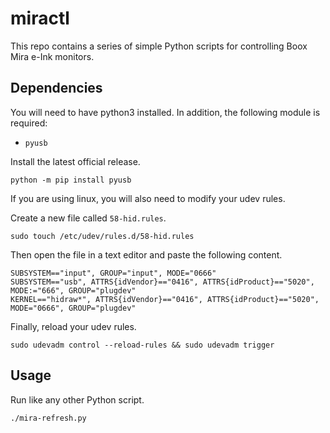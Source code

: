 # miractl

This repo contains a series of simple Python scripts for controlling Boox Mira e-Ink monitors.

## Dependencies

You will need to have python3 installed. In addition, the following module is required:

- `pyusb`

Install the latest official release.

`python -m pip install pyusb`

If you are using linux, you will also need to modify your udev rules.

Create a new file called `58-hid.rules`.

`sudo touch /etc/udev/rules.d/58-hid.rules`

Then open the file in a text editor and paste the following content.

```
SUBSYSTEM=="input", GROUP="input", MODE="0666"
SUBSYSTEM=="usb", ATTRS{idVendor}=="0416", ATTRS{idProduct}=="5020", MODE:="666", GROUP="plugdev"
KERNEL=="hidraw*", ATTRS{idVendor}=="0416", ATTRS{idProduct}=="5020", MODE="0666", GROUP="plugdev"
```
Finally, reload your udev rules.

`sudo udevadm control --reload-rules && sudo udevadm trigger`

## Usage

Run like any other Python script.

`./mira-refresh.py`
